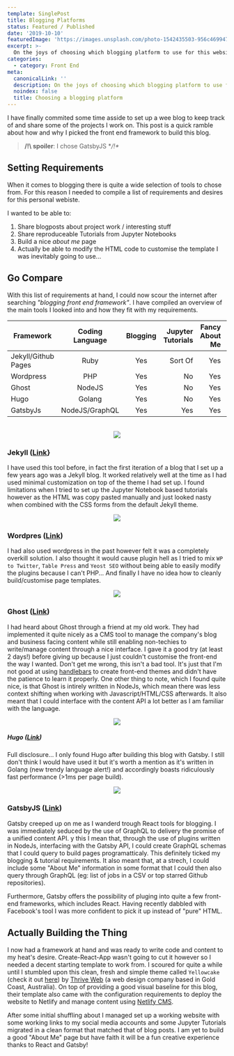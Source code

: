 ```yaml
---
template: SinglePost
title: Blogging Platforms
status: Featured / Published
date: '2019-10-10'
featuredImage: 'https://images.unsplash.com/photo-1542435503-956c469947f6?ixlib=rb-1.2.1&ixid=eyJhcHBfaWQiOjEyMDd9&auto=format&fit=crop&w=967&q=80'
excerpt: >- 
  On the joys of choosing which blogging platform to use for this website. Wordpress | Ghost | Gatsby
categories:
  - category: Front End
meta:
  canonicalLink: ''
  description: On the joys of choosing which blogging platform to use for this website. Wordpress | Ghost | Gatsby
  noindex: false
  title: Choosing a blogging platform
---
```


I have finally commited some time asside to set up a wee blog to keep track of and share some of the projects I work on. This post is a quick ramble about how and why I picked the front end framework to build this blog.

> **/!\    spoiler**: I chose GatsbyJS    **/!\**

## Setting Requirements

When it comes to blogging there is quite a wide selection of tools to chose from. For this reason I needed to compile a list of requirements and desires for this personal webiste.

I wanted to be able to:

1. Share blogposts about project work / interesting stuff
2. Share reproduceable Tutorials from Jupyter Notebooks
3. Build a nice *about me* page
4. Actually be able to modify the HTML code to customise the template I was inevitably going to use...

## Go Compare

With this list of requirements at hand, I could now scour the internet after searching *"blogging front end framework"*. I have compiled an overview of the main tools I looked into and how they fit with my requirements.

| Framework           | Coding Language | Blogging | Jupyter Tutorials | Fancy About Me | Front End Tools I Understand |
| ------------------- | :-------------: | :------: | ----------------: | -------------: | ---------------------------: |
| Jekyll/Github Pages |      Ruby       |   Yes    |           Sort Of |            Yes |                           No |
| Wordpress           |       PHP       |   Yes    |                No |            Yes |                           No |
| Ghost               |     NodeJS      |   Yes    |                No |            Yes |                      Sort Of |
| Hugo                |     Golang      |   Yes    |                No |            Yes |                           No |
| GatsbyJs            | NodeJS/GraphQL  |   Yes    |               Yes |            Yes |                 Yes (React!) |
<br/>

<div align="center">
  <img src="https://jekyllrb.com/img/logo-2x.png" />
</div>

### Jekyll ([Link](https://jekyllrb.com/)}

I have used this tool before, in fact the first iteration of a blog that I set up a few years ago was a Jekyll blog. It worked relatively well at the time as I had used minimal customization on top of the theme I had set up. I found limitations when I tried to set up the Jupyter Notebook based tutorials however as the HTML was copy pasted manually and just looked nasty when combined with the CSS forms from the default Jekyll theme.

<div align="center">
  <img src="https://upload.wikimedia.org/wikipedia/commons/thumb/9/98/WordPress_blue_logo.svg/200px-WordPress_blue_logo.svg.png" />
</div>

### Wordpres ([Link](https://wordpress.com/))

I had also used wordpress in the past however felt it was a completely overkill solution. I also thought it would cause plugin hell as I tried to mix `WP to Twitter`, `Table Press` and `Yeost SEO` without being able to easily modify the plugins because I can't PHP... And finally I have no idea how to cleanly build/customise page templates.

<div align="center">
  <img src="https://exceptionnotfound.net/content/images/2017/09/ghost-logo.png" />
</div>

### Ghost ([Link](https://ghost.org/))

I had heard about Ghost through a friend at my old work. They had implemented it quite nicely as a CMS tool to manage the company's blog and business facing content while still enabling non-techies to write/manage content through a nice interface. I gave it a good try (at least 2 days!) before giving up because I just couldn't customise the front-end the way I wanted. Don't get me wrong, this isn't a bad tool. It's just that I'm not good at using [handlebars](https://ghost.org/docs/api/v3/handlebars-themes/) to create front-end themes and didn't have the patience to learn it properly. One other thing to note, which I found quite nice, is that Ghost is intirely written in NodeJs, which mean there was less context shifting when working with Javascript/HTML/CSS afterwards. It also meant that I could interface with the content API a lot better as I am familiar with the language.

<div align="center">
  <img src="https://www.megadix.it/img/blog/new-website-with-hugo/banner.png" />
</div>

##### Hugo ([Link](https://gohugo.io))

Full disclosure... I only found Hugo after building this blog with Gatsby. I still don't think I would have used it but it's worth a mention as it's written in Golang (new trendy language alert!) and accordingly boasts ridiculously fast performance (>1ms per page build).

<div align="center">
  <img src="https://www.gatsbyjs.org/static/e4755730e3f0ff67b3ebd98342371e7d/0c9b9/gradient.jpg" />
</div>

### GatsbyJS ([Link](https://www.gatsbyjs.org/))

Gatsby creeped up on me as I wanderd trough React tools for blogging. I was immediately seduced by the use of GraphQL to delivery the promise of a unified content API. y this I mean that, through the use of plugins written in NodeJs, interfacing with the Gatsby API, I could create GraphQL schemas that I could query to build pages programatticaly. This definitely ticked my blogging & tutorial requirements. It also meant that, at a strech, I could include some "About Me" information in some format that I could then also query through GraphQL (eg: list of jobs in a CSV or top starred Github repositories).

Furthermore, Gatsby offers the possibility of pluging into quite a few front-end frameworks, which includes React. Having recently dabbled with Facebook's tool I was more confident to pick it up instead of "pure" HTML.


## Actually Building the Thing

I now had a framework at hand and was ready to write code and content to my heat's desire. Create-React-App wasn't going to cut it however so I needed a decent starting template to work from. I scoured for quite a while until I stumbled upon this clean, fresh and simple theme called `Yellowcake` (check it out [here](https://github.com/thriveweb/yellowcake)) by [Thrive Web](https://thriveweb.com.au/) (a web design company based in Gold Coast, Australia). On top of providing a good visual baseline for this blog, their template also came with the configuration requirements to deploy the website to Netlify and manage content using [Netlify CMS](https://www.netlifycms.org/).

After some initial shuffling about I managed set up a working website with some working links to my social media accounts and some Jupyter Tutorials migrated in a clean format that matched that of blog posts. I am yet to build a good "About Me" page but have faith it will be a fun creative experience thanks to React and Gatsby!